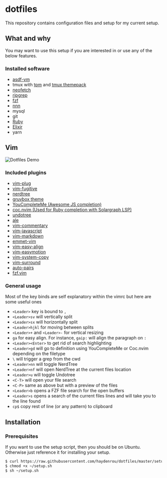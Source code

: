 # dotfiles
This repository contains configuration files and setup for my current setup.

## What and why
You may want to use this setup if you are interested in or use any of the below features.

### Installed software
- [asdf-vm](https://github.com/asdf-vm/asdf)
- tmux with [tpm](https://github.com/tmux-plugins/tpm) and [tmux themepack](https://github.com/jimeh/tmux-themepack)
- [neofetch](https://github.com/dylanaraps/neofetch)
- [ripgrep](https://github.com/BurntSushi/ripgrep)
- [fzf](https://github.com/junegunn/fzf)
- [nnn](https://github.com/jarun/nnn)
- mysql
- git
- [Ruby](https://github.com/ruby/ruby)
- [Elixir](https://elixir-lang.org/)
- yarn

## Vim

![Dotfiles Demo](https://i.imgur.com/GPAG0qE.png)

### Included plugins
- [vim-plug](https://github.com/junegunn/vim-plug)
- [vim-fugitive](https://github.com/tpope/vim-fugitive)
- [nerdtree](https://github.com/preservim/nerdtree)
- [gruvbox theme](https://github.com/morhetz/gruvbox)
- [YouCompleteMe (Awesome JS completion)](https://github.com/ycm-core/YouCompleteMe)
- [coc.nvim (Used for Ruby completion with Solargraph LSP)](https://github.com/neoclide/coc.nvim)
- [undotree](https://github.com/mbbill/undotree)
- [ale](https://github.com/dense-analysis/ale)
- [vim-commentary](https://github.com/tpope/vim-commentary)
- [vim-javascript](https://github.com/pangloss/vim-javascript)
- [vim-markdown](https://github.com/plasticboy/vim-markdown)
- [emmet-vim](https://github.com/mattn/emmet-vim)
- [vim-easy-align](https://github.com/junegunn/vim-easy-align)
- [vim-easymotion](https://github.com/easymotion/vim-easymotion)
- [vim-system-copy](https://github.com/christoomey/vim-system-copy)
- [vim-surround](https://github.com/tpope/vim-surround)
- [auto-pairs](https://github.com/jiangmiao/auto-pairs)
- [fzf.vim](https://github.com/junegunn/fzf.vim)

### General usage
Most of the key binds are self explanatory within the vimrc but here are some useful ones
- `<Leader>` key is bound to `,`
- `<Leader>sv` will vertically split
- `<Leader>sx` will horizontally split
- `<Leader>hjkl` for moving between splits
- `<Leader>+` and `<Leader>-` for vertical resizing
- `ga` for easy align. For instance, `gaip:` will align the paragraph on `:`
- `<Leader><Enter>` to get rid of search highlighting
- `<Leader>gd` will go to definition using YouCompleteMe or Coc.nvim depending on the filetype
- `\` will trigger a grep from the cwd
- `<Leader>nn` will toggle NerdTree
- `<Leader>nf` will open NerdTree at the current files location
- `<Leader>u` will toggle Undotree
- `<C-T>` will open your file search
- `<C-P>` same as above but with a preview of the files
- `<Leader>b` opens a FZF file search for the open buffers
- `<Leader>s` opens a search of the current files lines and will take you to the line found
- `cp$` copy rest of line (or any pattern) to clipboard

## Installation
### Prerequisites
If you want to use the setup script, then you should be on Ubuntu. Otherwise just reference it for installing your setup.

```sh
$ curl https://raw.githubusercontent.com/haydenrou/dotfiles/master/setup.sh >> ~/setup.sh
$ chmod +x ~/setup.sh
$ sh ~/setup.sh
```
